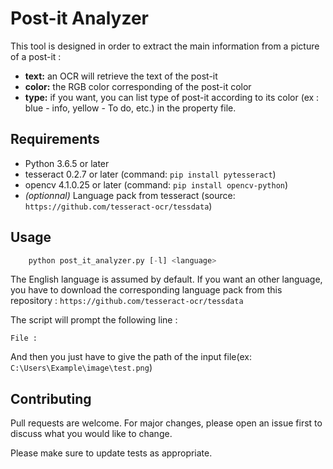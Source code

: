 # Post-it Analyzer

This tool is designed in order to extract the main information from a picture of a post-it :
* **text:** an OCR will retrieve the text of the post-it
* **color:** the RGB color corresponding of the post-it color
* **type:** if you want, you can list type of post-it according to its color (ex : blue - info, yellow - To do, etc.) in the property file. 

## Requirements

* Python 3.6.5 or later
* tesseract 0.2.7 or later (command: `pip install pytesseract`)
* opencv 4.1.0.25 or later (command: `pip install opencv-python`)
* *(optionnal)* Language pack from tesseract (source: `https://github.com/tesseract-ocr/tessdata`)

## Usage


```python
    python post_it_analyzer.py [-l] <language>
```

The English language is assumed by default. If you want an other language, you have to download the corresponding language pack from this repository :
`https://github.com/tesseract-ocr/tessdata`

The script will prompt the following line :
```
File :
```

And then you just have to give the path of the input file(ex: `C:\Users\Example\image\test.png`)

## Contributing

Pull requests are welcome. For major changes, please open an issue first to discuss what you would like to change.

Please make sure to update tests as appropriate.
